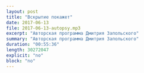 ```yaml
---
layout: post
title: "Вскрытие покажет"
date: 2017-06-13
file: 2017-06-13-autopsy.mp3
excerpt: "Авторская программа Дмитрия Запольского"
summary: "Авторская программа Дмитрия Запольского"
duration: "00:55:36"
length: 30272047
explicit: "no"
block: "no"
---
```

